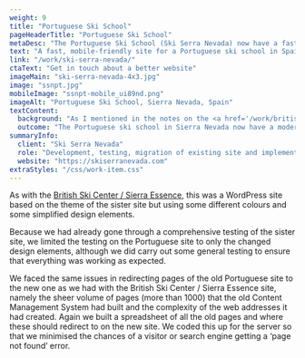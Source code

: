 ```yaml
---
weight: 9
title: "Portuguese Ski School"
pageHeaderTitle: "Portuguese Ski School"
metaDesc: "The Portuguese Ski School (Ski Serra Nevada) now have a fast, modern, mobile-responsive website to help them grow and attract more clients."
text: "A fast, mobile-friendly site for a Portuguese ski school in Spain. The design of this site is intentionally similar to the British Ski Center site, as the owners are a couple, but needed distinct sites to target their different audiences."
link: "/work/ski-serra-nevada/"
ctaText: "Get in touch about a better website"
imageMain: "ski-serra-nevada-4x3.jpg"
image: "ssnpt.jpg"
mobileImage: "ssnpt-mobile_ui89nd.png"
imageAlt: "Portuguese Ski School, Sierra Nevada, Spain"
textContent:
  background: "As I mentioned in the notes on the <a href='/work/british-ski-center-sierra-essence/'>British Ski Center / Sierra Essence</a> site, the Portuguese ski school site was entangled with the two other sites previously and had content in common with these. Given the connections between the Portuguese site, Ski Serra Nevada, and British Ski Center / Sierra Essence, it made sense for the new sites to have a similar design but they needed to be separate. In addition, the Ski Serra Nevada was simplified as they don’t deal with the accommodation, transfers and facilities handled by Sierra Essence."
  outcome: "The Portuguese ski school in Sierra Nevada now have a modern, fast responsive website that is more attractive to clients. Again, feedback has been excellent and we have moved into maintenance and support mode now, ensuring everything is running smoothly and making any small changes as necessary."
summaryInfo:
  client: "Ski Serra Nevada"
  role: "Development, testing, migration of existing site and implementation."
  website: "https://skiserranevada.com"
extraStyles: "/css/work-item.css"
---
```


As with the [British Ski Center / Sierra Essence](/work/british-ski-center-sierra-essence/), this was a WordPress site based on the theme of the sister site but using some different colours and some simplified design elements.

Because we had already gone through a comprehensive testing of the sister site, we limited the testing on the Portuguese site to only the changed design elements, although we did carry out some general testing to ensure that everything was working as expected.

We faced the same issues in redirecting pages of the old Portuguese site to the new one as we had with the British Ski Center / Sierra Essence site, namely the sheer volume of pages (more than 1000) that the old Content Management System had built and the complexity of the web addresses it had created. Again we built a spreadsheet of all the old pages and where these should redirect to on the new site. We coded this up for the server so that we minimised the chances of a visitor or search engine getting a ‘page not found’ error.
